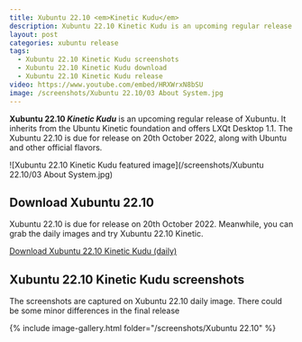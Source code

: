 ```yaml
---
title: Xubuntu 22.10 <em>Kinetic Kudu</em>
description: Xubuntu 22.10 Kinetic Kudu is an upcoming regular release of Xubuntu featuring Xfce 4.16. Release notes, screenshots and preview of Xubuntu 22.10.
layout: post
categories: xubuntu release
tags: 
  - Xubuntu 22.10 Kinetic Kudu screenshots
  - Xubuntu 22.10 Kinetic Kudu download
  - Xubuntu 22.10 Kinetic Kudu release
video: https://www.youtube.com/embed/HRXWrxN8bSU
image: /screenshots/Xubuntu 22.10/03 About System.jpg
---
```


**Xubuntu 22.10 <em>Kinetic Kudu</em>** is an upcoming regular release of Xubuntu. It inherits from the Ubuntu Kinetic foundation and offers LXQt Desktop 1.1. The Xubuntu 22.10 is due for release on 20th October 2022, along with Ubuntu and other official flavors.

![Xubuntu 22.10 Kinetic Kudu featured image](/screenshots/Xubuntu 22.10/03 About System.jpg)

## Download Xubuntu 22.10
Xubuntu 22.10 is due for release on 20th October 2022. Meanwhile, you can grab the daily images and try Xubuntu 22.10 Kinetic.

<a href="https://cdimage.ubuntu.com/xubuntu/daily-live/current/" class="download">Download Xubuntu 22.10 Kinetic Kudu (daily)</a>

## Xubuntu 22.10 Kinetic Kudu screenshots

<div class="alert alert-info">The screenshots are captured on Xubuntu 22.10 daily image. There could be some minor differences in the final release</div>

{% include image-gallery.html folder="/screenshots/Xubuntu 22.10" %}
